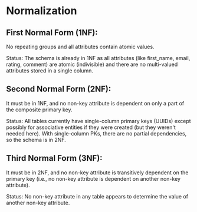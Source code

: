 # Normalization

## First Normal Form (1NF):
No repeating groups and all attributes contain atomic values.

Status: The schema is already in 1NF as all attributes (like first_name, email, rating, comment) are atomic (indivisible) and there are no multi-valued attributes stored in a single column.

## Second Normal Form (2NF):
It must be in 1NF, and no non-key attribute is dependent on only a part of the composite primary key.

Status: All tables currently have single-column primary keys (UUIDs) except possibly for associative entities if they were created (but they weren't needed here). With single-column PKs, there are no partial dependencies, so the schema is in 2NF.

## Third Normal Form (3NF):
It must be in 2NF, and no non-key attribute is transitively dependent on the primary key (i.e., no non-key attribute is dependent on another non-key attribute).

Status: No non-key attribute in any table appears to determine the value of another non-key attribute.
